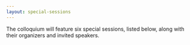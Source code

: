 ```yaml
---
layout: special-sessions
---
```


The colloquium will feature six special sessions, listed below, along with their organizers and invited speakers.

<!-- layout: program -->
<!-- The main categories (or tracks) of the different talks as well as their coloring can be adapted in the `_config.yml` file under `conference.talks.main_categories`. See also the [Talk Settings](https://github.com/DigitaleGesellschaft/jekyll-theme-conference/#talk-settings-main-categories) section of the theme's README file. -->
